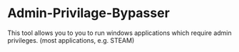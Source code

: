 # Admin-Privilage-Bypasser
This tool allows you to you to run windows applications which require admin privileges. (most applications, e.g. STEAM)
